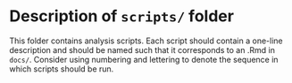 # Description of `scripts/` folder

This folder contains analysis scripts. Each script should contain a one-line 
description and should be named such that it corresponds to an .Rmd in `docs/`. 
Consider using numbering and lettering to denote the sequence in which
scripts should be run.
